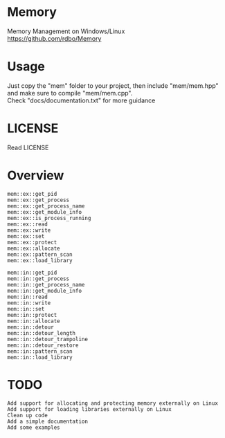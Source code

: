 # Memory
Memory Management on Windows/Linux  
https://github.com/rdbo/Memory  

# Usage
Just copy the "mem" folder to your project, then include "mem/mem.hpp" and make sure to compile "mem/mem.cpp".  
Check "docs/documentation.txt" for more guidance  

# LICENSE
Read LICENSE  

# Overview
```
mem::ex::get_pid
mem::ex::get_process
mem::ex::get_process_name
mem::ex::get_module_info
mem::ex::is_process_running
mem::ex::read
mem::ex::write
mem::ex::set
mem::ex::protect
mem::ex::allocate
mem::ex::pattern_scan
mem::ex::load_library

mem::in::get_pid
mem::in::get_process
mem::in::get_process_name
mem::in::get_module_info
mem::in::read
mem::in::write
mem::in::set
mem::in::protect
mem::in::allocate
mem::in::detour
mem::in::detour_length
mem::in::detour_trampoline
mem::in::detour_restore
mem::in::pattern_scan
mem::in::load_library
```

# TODO
```
Add support for allocating and protecting memory externally on Linux
Add support for loading libraries externally on Linux
Clean up code
Add a simple documentation
Add some examples
```
